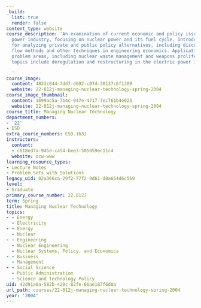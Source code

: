 ```yaml
---
_build:
  list: true
  render: false
content_type: website
course_description: 'An examination of current economic and policy issues in the electric
  power industry, focusing on nuclear power and its fuel cycle. Introduces techniques
  for analyzing private and public policy alternatives, including discounted cash
  flow methods and other techniques in engineering economics. Application to specific
  problem areas, including nuclear waste management and weapons proliferation. Other
  topics include deregulation and restructuring in the electric power industry.

  '
course_image:
  content: 4833c044-7dd7-d692-c07d-30137c6f1309
  website: 22-812j-managing-nuclear-technology-spring-2004
course_image_thumbnail:
  content: 1699ac5a-7b4c-047e-4717-7ec761b4e023
  website: 22-812j-managing-nuclear-technology-spring-2004
course_title: Managing Nuclear Technology
department_numbers:
- '22'
- ESD
extra_course_numbers: ESD.163J
instructors:
  content:
  - c618ed7a-945d-ca54-bee3-505059ec11c4
  website: ocw-www
learning_resource_types:
- Lecture Notes
- Problem Sets with Solutions
legacy_uid: 02a366ca-29f2-77f2-9d61-d0a654d6c569
level:
- Graduate
primary_course_number: 22.812J
term: Spring
title: Managing Nuclear Technology
topics:
- - Energy
  - Electricity
- - Energy
  - Nuclear
- - Engineering
  - Nuclear Engineering
  - Nuclear Systems, Policy, and Economics
- - Business
  - Management
- - Social Science
  - Public Administration
  - Science and Technology Policy
uid: 42d91a0a-582b-420c-82fe-66ae187f6d0a
url_path: courses/22-812j-managing-nuclear-technology-spring-2004
year: '2004'
---
```

